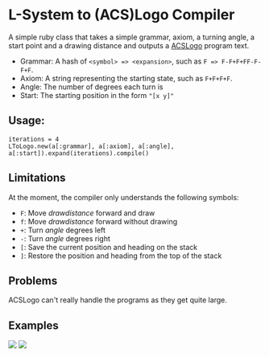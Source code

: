 # L-System to (ACS)Logo Compiler

A simple ruby class that takes a simple grammar, axiom, a turning angle, a
start point and a drawing distance and outputs a
[ACSLogo](http://www.alancsmith.co.uk/logo/) program text.

* Grammar: A hash of `<symbol> => <expansion>`, such as `F => F-F+F+FF-F-F+F`.
* Axiom: A string representing the starting state, such as `F+F+F+F`.
* Angle: The number of degrees each turn is
* Start: The starting position in the form `"[x y]"`


## Usage:

    iterations = 4
    LToLogo.new(a[:grammar], a[:axiom], a[:angle], a[:start]).expand(iterations).compile()


## Limitations

At the moment, the compiler only understands the following symbols:

* `F`: Move *drawdistance* forward and draw
* `f`: Move *drawdistance* forward without drawing
* `+`: Turn *angle* degrees left
* `-`: Turn *angle* degrees right
* `[`: Save the current position and heading on the stack
* `]`: Restore the position and heading from the top of the stack


## Problems

ACSLogo can't really handle the programs as they get quite large.


## Examples

![](https://raw.github.com/jmoeller/itu-lsystems-labsession/master/tree.png)
![](https://raw.github.com/jmoeller/itu-lsystems-labsession/master/koch.png)
